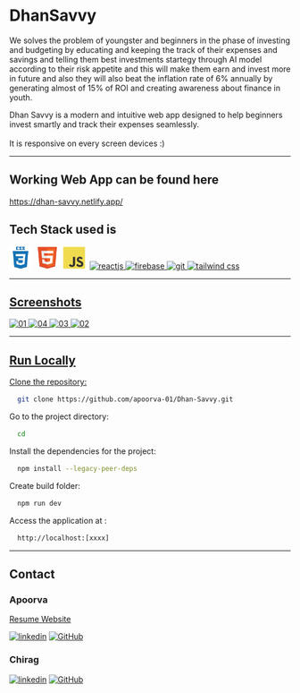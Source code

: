 # DhanSavvy

We solves the problem of youngster and beginners in the phase of investing and budgeting by educating and keeping the track of their expenses and savings and telling them best investments startegy through AI model according to their risk appetite and this will make them earn and invest more in future and also they will also beat the inflation rate of 6% annually by generating almost of 15% of ROI and creating awareness about finance in youth.

Dhan Savvy is a modern and intuitive web app designed to help beginners invest smartly and track their expenses seamlessly.
<br> <br>
It is responsive on every screen devices :)
<hr>

## Working Web App can be found here

https://dhan-savvy.netlify.app/

## Tech Stack used is

 <img src="https://github.com/devicons/devicon/blob/master/icons/css3/css3-plain-wordmark.svg"  title="CSS3" alt="CSS" width="40" height="40"/>&nbsp;
 <img src="https://github.com/devicons/devicon/blob/master/icons/html5/html5-original.svg" title="HTML5" alt="HTML" width="40" height="40"/>&nbsp;
 <img src="https://github.com/devicons/devicon/blob/master/icons/javascript/javascript-original.svg" title="JavaScript" alt="JavaScript" width="40" height="40"/>&nbsp;
 <a href="https://react.dev/" target="_blank"> <img src="https://www.vectorlogo.zone/logos/reactjs/reactjs-icon.svg" alt="reactjs" width="40" height="40"/> </a> 
 <a href="https://firebase.google.com/" target="_blank"> <img src="https://www.vectorlogo.zone/logos/firebase/firebase-icon.svg" alt="firebase" width="40" height="40"/> </a> 
 <a href="https://git-scm.com/" target="_blank"> <img src="https://www.vectorlogo.zone/logos/git-scm/git-scm-icon.svg" alt="git" width="40" height="40"/> </a> 
 <a href="https://tailwindcss.com/" target="_blank"> <img src="https://www.vectorlogo.zone/logos/tailwindcss/tailwindcss-icon.svg" alt="tailwind css" width="40" height="40"/>
 
 <hr>

## Screenshots 

![01](https://github.com/apoorva-01/Dhan-Savvy/assets/43968431/fa6e75d7-4a1e-46b2-959d-c19ba16dca9b)
![04](https://github.com/apoorva-01/Dhan-Savvy/assets/43968431/3720ead4-efc0-4e71-a163-23ee0af64bd9)
![03](https://github.com/apoorva-01/Dhan-Savvy/assets/43968431/66cb00bd-dd24-4d16-9098-faa7203dc531)
![02](https://github.com/apoorva-01/Dhan-Savvy/assets/43968431/b67bac87-5614-4e2f-a8cb-ca6f7c112cc6)

<hr>

## Run Locally
Clone the repository:

```bash
  git clone https://github.com/apoorva-01/Dhan-Savvy.git
```
Go to the project directory:

```bash
  cd 
```
Install the dependencies for the project:

```bash
  npm install --legacy-peer-deps
```
Create build folder:

```bash
  npm run dev
```

Access the application at :

```bash
  http://localhost:[xxxx]
```


<hr>
  
## Contact

### Apoorva
[Resume Website](https://apoorva.igscs.in/)

[![linkedin](https://img.shields.io/badge/Apoorva_Verma-0077B5?style=for-the-badge&logo=linkedin&logoColor=white)](https://www.linkedin.com/in/apoorva-verma-aa045a202/)
[![GitHub](https://img.shields.io/badge/Apoorva_Verma-252525?style=for-the-badge&logo=Github&logoColor=white)](https://github.com/apoorva-01/)


### Chirag
[![linkedin](https://img.shields.io/badge/Chirag_Nagar-0077B5?style=for-the-badge&logo=linkedin&logoColor=white)](https://www.linkedin.com/in/chiragnagar047/)
[![GitHub](https://img.shields.io/badge/Chirag_Nagar-252525?style=for-the-badge&logo=Github&logoColor=white)](https://github.com/Chirag047)
